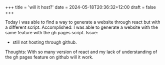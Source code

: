 +++
title = 'will it host?'
date = 2024-05-18T20:36:32+12:00
draft = false
+++

Today i was able to find a way to generate a website through react but with a different script.
Accomplished:
I was able to generate a website with the same feature with the gh pages script.
Issue:
- still not hosting through github.

Thoughts:
With so many version of react and my lack of understanding of the gh pages feature on github will it work.
